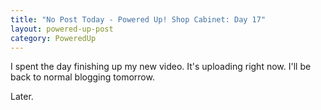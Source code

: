 ```yaml
---
title: "No Post Today - Powered Up! Shop Cabinet: Day 17"
layout: powered-up-post
category: PoweredUp
---
```

I spent the day finishing up my new video. It's uploading right now. I'll be back to normal blogging tomorrow.

Later.